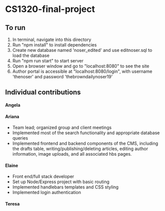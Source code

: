 # CS1320-final-project

## To run

1. In terminal, navigate into this directory
2. Run "npm install" to install dependencies
3. Create new database named 'noser_edited' and use editnoser.sql to load the database
4. Run "npm run start" to start server
5. Open a browser window and go to "localhost:8080" to see the site
6. Author portal is accessible at "localhost:8080/login", with username 'thenoser' and password 'thebrowndailynoser19'

## Individual contributions

#### Angela

#### Ariana
- Team lead; organized group and client meetings
- Implemented most of the search functionality and appropriate database queries
- Implemented frontend and backend components of the CMS, including the drafts table, writing/publishing/deleting articles, editing author information, image uploads, and all associated hbs pages.

#### Elaine
- Front end/full stack developer
- Set up Node/Express project with basic routing
- Implemented handlebars templates and CSS styling
- Implemented login authentication

#### Teresa
